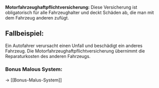 **Motorfahrzeughaftpflichtversicherung:**
Diese Versicherung ist obligatorisch für alle Fahrzeughalter und deckt Schäden ab, die man mit dem Fahrzeug anderen zufügt.

## Fallbeispiel:
Ein Autofahrer verursacht einen Unfall und beschädigt ein anderes Fahrzeug. Die Motorfahrzeughaftpflichtversicherung übernimmt die Reparaturkosten des anderen Fahrzeugs.

### Bonus Malous System:
-> [[Bonus-Malus-System]]